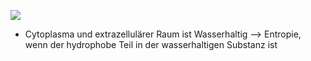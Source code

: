 ![](Pasted%20image%2020231020165403.png)
- Cytoplasma und extrazellulärer Raum ist Wasserhaltig --> Entropie, wenn der hydrophobe Teil in der wasserhaltigen Substanz ist 